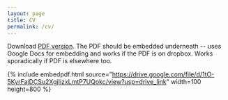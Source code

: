 ```yaml
---
layout: page
title: CV
permalink: /cv/
---
```


Download [PDF version](https://drive.google.com/file/d/1tO-5KyrFajDCSu2XgjIizxLmtP7UQokc/view?usp=drive_link). The PDF should be embedded underneath -- uses Google Docs for embedding and works if the PDF is on dropbox. Works sporadically if PDF is elsewhere too.

{% include embedpdf.html source="https://drive.google.com/file/d/1tO-5KyrFajDCSu2XgjIizxLmtP7UQokc/view?usp=drive_link" width=100 height=800 %}
